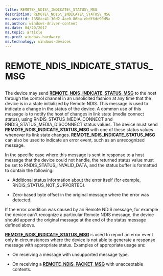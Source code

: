 ```yaml
---
title: REMOTE\_NDIS\_INDICATE\_STATUS\_MSG
description: REMOTE\_NDIS\_INDICATE\_STATUS\_MSG
ms.assetid: 1858ac41-30d2-4ae0-86ba-ebdf6dc90d5a
ms.author: windows-driver-content
ms.date: 04/20/2017
ms.topic: article
ms.prod: windows-hardware
ms.technology: windows-devices
---
```


# REMOTE\_NDIS\_INDICATE\_STATUS\_MSG


## <a href="" id="ddk-remote-ndis-indicate-status-msg-ng"></a>


The device may send [**REMOTE\_NDIS\_INDICATE\_STATUS\_MSG**](https://msdn.microsoft.com/library/windows/hardware/ff570617) to the host through the control channel in an unsolicited fashion at any time that the device is in a state initialized by Remote NDIS. This message is used to indicate a change in the status of the device. A common use of this message is to notify the host of changes in link state (media connect status), using RNDIS\_STATUS\_MEDIA\_CONNECT and RNDIS\_STATUS\_MEDIA\_DISCONNECT status values. The device must send **REMOTE\_NDIS\_INDICATE\_STATUS\_MSG** with one of these status values whenever its link state changes. **REMOTE\_NDIS\_INDICATE\_STATUS\_MSG** can also be used to indicate an error event, such as an unrecognized message.

In the specific case where this message is sent in response to a host message that the device could not handle, the returned status value must be set to RNDIS\_STATUS\_INVALID\_DATA, and the status buffer is formatted to contain the following:

-   Additional status information about the error itself (for example, RNDIS\_STATUS\_NOT\_SUPPORTED).

-   Zero-based byte offset in the original message where the error was detected.

If the error condition was caused by an Remote NDIS message, for example the device can't recognize a particular Remote NDIS message, the device should append the original message at the end of the status message defined above.

[**REMOTE\_NDIS\_INDICATE\_STATUS\_MSG**](https://msdn.microsoft.com/library/windows/hardware/ff570617) is used to report an error event only in circumstances where the device is not able to generate a response message with appropriate status. Examples of appropriate usage are:

-   On receiving a message with unsupported message type.

-   On receiving a [**REMOTE\_NDIS\_PACKET\_MSG**](https://msdn.microsoft.com/library/windows/hardware/ff570635) with unacceptable contents.

 

 





